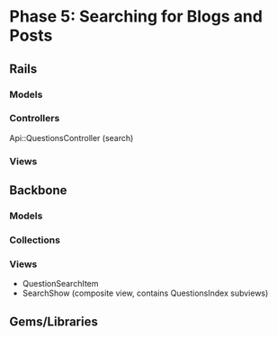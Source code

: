 # Phase 5: Searching for Blogs and Posts

## Rails
### Models

### Controllers
Api::QuestionsController (search)

### Views

## Backbone
### Models

### Collections

### Views
* QuestionSearchItem
* SearchShow (composite view, contains QuestionsIndex subviews)

## Gems/Libraries
